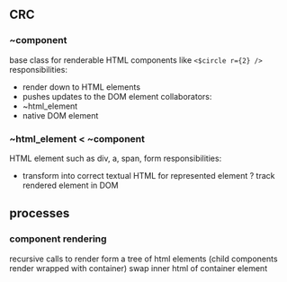 ## CRC

### ~component
base class for renderable HTML components like `<$circle r={2} />`
responsibilities:
 - render down to HTML elements
 - pushes updates to the DOM element
collaborators:
 - ~html_element
 - native DOM element

### ~html_element < ~component
HTML element such as div, a, span, form
responsibilities:
 - transform into correct textual HTML for represented element
 ? track rendered element in DOM


## processes

### component rendering
recursive calls to render form a tree of html elements
(child components render wrapped with container)
swap inner html of container element
